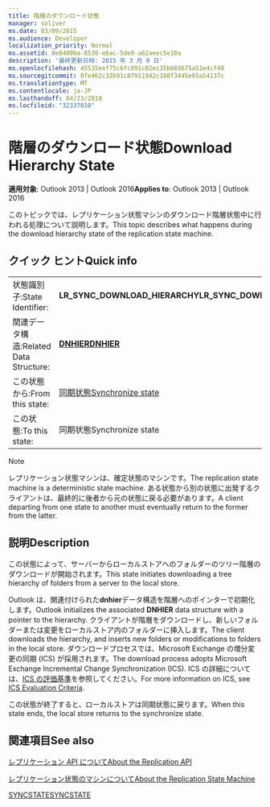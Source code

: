 ```yaml
---
title: 階層のダウンロード状態
manager: soliver
ms.date: 03/09/2015
ms.audience: Developer
localization_priority: Normal
ms.assetid: 8e0400ba-8530-e6ac-5de8-a62aeec5e10a
description: '最終更新日時: 2015 年 3 月 9 日'
ms.openlocfilehash: 45535eef75c6fc091c02ec35b669675a51e4cf48
ms.sourcegitcommit: 8fe462c32b91c87911942c188f3445e85a54137c
ms.translationtype: MT
ms.contentlocale: ja-JP
ms.lasthandoff: 04/23/2019
ms.locfileid: "32337010"
---
```

# <a name="download-hierarchy-state"></a><span data-ttu-id="2db10-103">階層のダウンロード状態</span><span class="sxs-lookup"><span data-stu-id="2db10-103">Download Hierarchy State</span></span>

  
  
<span data-ttu-id="2db10-104">**適用対象**: Outlook 2013 | Outlook 2016</span><span class="sxs-lookup"><span data-stu-id="2db10-104">**Applies to**: Outlook 2013 | Outlook 2016</span></span> 
  
 <span data-ttu-id="2db10-105">このトピックでは、レプリケーション状態マシンのダウンロード階層状態中に行われる処理について説明します。</span><span class="sxs-lookup"><span data-stu-id="2db10-105">This topic describes what happens during the download hierarchy state of the replication state machine.</span></span> 
  
## <a name="quick-info"></a><span data-ttu-id="2db10-106">クイック ヒント</span><span class="sxs-lookup"><span data-stu-id="2db10-106">Quick info</span></span>

|||
|:-----|:-----|
|<span data-ttu-id="2db10-107">状態識別子:</span><span class="sxs-lookup"><span data-stu-id="2db10-107">State Identifier:</span></span>  <br/> |<span data-ttu-id="2db10-108">**LR_SYNC_DOWNLOAD_HIERARCHY**</span><span class="sxs-lookup"><span data-stu-id="2db10-108">**LR_SYNC_DOWNLOAD_HIERARCHY**</span></span> <br/> |
|<span data-ttu-id="2db10-109">関連データ構造:</span><span class="sxs-lookup"><span data-stu-id="2db10-109">Related Data Structure:</span></span>  <br/> |<span data-ttu-id="2db10-110">**[DNHIER](dnhier.md)**</span><span class="sxs-lookup"><span data-stu-id="2db10-110">**[DNHIER](dnhier.md)**</span></span> <br/> |
|<span data-ttu-id="2db10-111">この状態から:</span><span class="sxs-lookup"><span data-stu-id="2db10-111">From this state:</span></span>  <br/> |[<span data-ttu-id="2db10-112">同期状態</span><span class="sxs-lookup"><span data-stu-id="2db10-112">Synchronize state</span></span>](synchronize-state.md) <br/> |
|<span data-ttu-id="2db10-113">この状態:</span><span class="sxs-lookup"><span data-stu-id="2db10-113">To this state:</span></span>  <br/> |<span data-ttu-id="2db10-114">同期状態</span><span class="sxs-lookup"><span data-stu-id="2db10-114">Synchronize state</span></span>  <br/> |
   
> [!NOTE]
> <span data-ttu-id="2db10-115">レプリケーション状態マシンは、確定状態のマシンです。</span><span class="sxs-lookup"><span data-stu-id="2db10-115">The replication state machine is a deterministic state machine.</span></span> <span data-ttu-id="2db10-116">ある状態から別の状態に出発するクライアントは、最終的に後者から元の状態に戻る必要があります。</span><span class="sxs-lookup"><span data-stu-id="2db10-116">A client departing from one state to another must eventually return to the former from the latter.</span></span> 
  
## <a name="description"></a><span data-ttu-id="2db10-117">説明</span><span class="sxs-lookup"><span data-stu-id="2db10-117">Description</span></span>

<span data-ttu-id="2db10-118">この状態によって、サーバーからローカルストアへのフォルダーのツリー階層のダウンロードが開始されます。</span><span class="sxs-lookup"><span data-stu-id="2db10-118">This state initiates downloading a tree hierarchy of folders from a server to the local store.</span></span> 
  
<span data-ttu-id="2db10-119">Outlook は、関連付けられた**dnhier**データ構造を階層へのポインターで初期化します。</span><span class="sxs-lookup"><span data-stu-id="2db10-119">Outlook initializes the associated **DNHIER** data structure with a pointer to the hierarchy.</span></span> <span data-ttu-id="2db10-120">クライアントが階層をダウンロードし、新しいフォルダーまたは変更をローカルストア内のフォルダーに挿入します。</span><span class="sxs-lookup"><span data-stu-id="2db10-120">The client downloads the hierarchy, and inserts new folders or modifications to folders in the local store.</span></span> <span data-ttu-id="2db10-121">ダウンロードプロセスでは、Microsoft Exchange の増分変更の同期 (ICS) が採用されます。</span><span class="sxs-lookup"><span data-stu-id="2db10-121">The download process adopts Microsoft Exchange Incremental Change Synchronization (ICS).</span></span> <span data-ttu-id="2db10-122">ICS の詳細については、[ICS の評価基準](https://msdn.microsoft.com/library/aa579252%28EXCHG.80%29.aspx)を参照してください。</span><span class="sxs-lookup"><span data-stu-id="2db10-122">For more information on ICS, see [ICS Evaluation Criteria](https://msdn.microsoft.com/library/aa579252%28EXCHG.80%29.aspx).</span></span>
  
<span data-ttu-id="2db10-123">この状態が終了すると、ローカルストアは同期状態に戻ります。</span><span class="sxs-lookup"><span data-stu-id="2db10-123">When this state ends, the local store returns to the synchronize state.</span></span>
  
## <a name="see-also"></a><span data-ttu-id="2db10-124">関連項目</span><span class="sxs-lookup"><span data-stu-id="2db10-124">See also</span></span>



[<span data-ttu-id="2db10-125">レプリケーション API について</span><span class="sxs-lookup"><span data-stu-id="2db10-125">About the Replication API</span></span>](about-the-replication-api.md)
  
[<span data-ttu-id="2db10-126">レプリケーション状態のマシンについて</span><span class="sxs-lookup"><span data-stu-id="2db10-126">About the Replication State Machine</span></span>](about-the-replication-state-machine.md)
  
[<span data-ttu-id="2db10-127">SYNCSTATE</span><span class="sxs-lookup"><span data-stu-id="2db10-127">SYNCSTATE</span></span>](syncstate.md)

